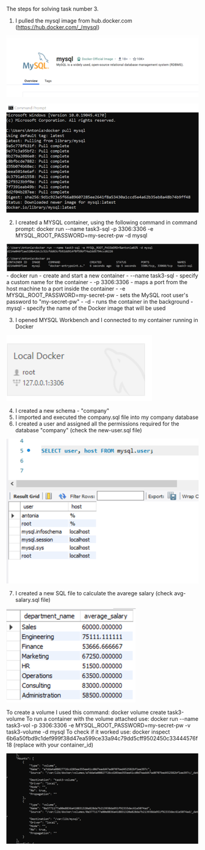 The steps for solving task number 3. 

1. I pulled the mysql image from hub.docker.com (https://hub.docker.com/_/mysql)

![Sql](/task3/Screenshots/mysql.png)

![Pull](/task3/Screenshots/docker_pull.png)

2. I created a MYSQL container, using the following command in command prompt:
docker run --name task3-sql -p 3306:3306 -e MYSQL_ROOT_PASSWORD=my-secret-pw -d mysql

![Container](/task3/Screenshots/container.png)
	- docker run - create and start a new container
	- --name task3-sql - specify a custom name for the container
	- -p 3306:3306 - maps a port from the host machine to a port inside the container
	- -e MYSQL_ROOT_PASSWORD=my-secret-pw - sets the MySQL root user's password to "my-secret-pw"
	- -d - runs the container in the background
	- mysql - specify the name of the Docker image that will be used

3. I opened MYSQL Workbench and I connected to my container running in Docker

![Connection](/task3/Screenshots/local.png)

4. I created a new schema - "company"
5. I imported and executed the company.sql file into my company database
6. I created a user and assigned all the permissions required for the database "company" (check the new-user.sql file)

![User](/task3/Screenshots/user.png)

7. I created a new SQL file to calculate the avarege salary (check avg-salary.sql file)

![Result](/task3/Screenshots/result.png)

To create a volume I used this command: docker volume create task3-volume
To run a container with the volume attached use: docker run --name task3-vol -p 3306:3306 -e MYSQL_ROOT_PASSWORD=my-secret-pw -v task3-volume -d mysql
To check if it worked use: docker inspect 6b6a50fbd9c1def999f38d47ea599ce33a94c79dd5cff9502450c33444576f18 (replace with your container_id)

![Volume](/task3/Screenshots/volume.png)

